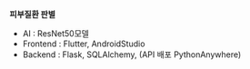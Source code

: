 **피부질환 판별**
- AI : ResNet50모델
- Frontend : Flutter, AndroidStudio
- Backend : Flask, SQLAlchemy, (API 배포 PythonAnywhere)
